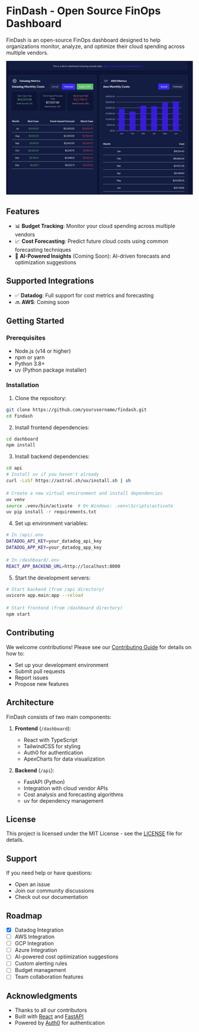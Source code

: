 # FinDash - Open Source FinOps Dashboard

FinDash is an open-source FinOps dashboard designed to help organizations monitor, analyze, and optimize their cloud spending across multiple vendors.

![FinDash Screenshot](dashboard/public/screenshot.png)

## Features

- 📊 **Budget Tracking**: Monitor your cloud spending across multiple vendors
- 📈 **Cost Forecasting**: Predict future cloud costs using common forecasting techniques
- 🤖 **AI-Powered Insights** (Coming Soon): AI-driven forecasts and optimization suggestions

## Supported Integrations

- ✅ **Datadog**: Full support for cost metrics and forecasting
- 🔜 **AWS**: Coming soon

## Getting Started

### Prerequisites

- Node.js (v14 or higher)
- npm or yarn
- Python 3.8+
- uv (Python package installer)

### Installation

1. Clone the repository:
```bash
git clone https://github.com/yourusername/findash.git
cd findash
```

2. Install frontend dependencies:
```bash
cd dashboard
npm install
```

3. Install backend dependencies:
```bash
cd api
# Install uv if you haven't already
curl -LsSf https://astral.sh/uv/install.sh | sh

# Create a new virtual environment and install dependencies
uv venv
source .venv/bin/activate  # On Windows: .venv\Scripts\activate
uv pip install -r requirements.txt
```

4. Set up environment variables:
```bash
# In /api/.env
DATADOG_API_KEY=your_datadog_api_key
DATADOG_APP_KEY=your_datadog_app_key

# In /dashboard/.env
REACT_APP_BACKEND_URL=http://localhost:8000
```

5. Start the development servers:
```bash
# Start backend (from /api directory)
uvicorn app.main:app --reload

# Start frontend (from /dashboard directory)
npm start
```

## Contributing

We welcome contributions! Please see our [Contributing Guide](CONTRIBUTING.md) for details on how to:
- Set up your development environment
- Submit pull requests
- Report issues
- Propose new features

## Architecture

FinDash consists of two main components:

1. **Frontend** (`/dashboard`):
   - React with TypeScript
   - TailwindCSS for styling
   - Auth0 for authentication
   - ApexCharts for data visualization

2. **Backend** (`/api`):
   - FastAPI (Python)
   - Integration with cloud vendor APIs
   - Cost analysis and forecasting algorithms
   - uv for dependency management

## License

This project is licensed under the MIT License - see the [LICENSE](LICENSE) file for details.

## Support

If you need help or have questions:
- Open an issue
- Join our community discussions
- Check out our documentation

## Roadmap

- [x] Datadog Integration
- [ ] AWS Integration
- [ ] GCP Integration
- [ ] Azure Integration
- [ ] AI-powered cost optimization suggestions
- [ ] Custom alerting rules
- [ ] Budget management
- [ ] Team collaboration features

## Acknowledgments

- Thanks to all our contributors
- Built with [React](https://reactjs.org/) and [FastAPI](https://fastapi.tiangolo.com/)
- Powered by [Auth0](https://auth0.com/) for authentication
